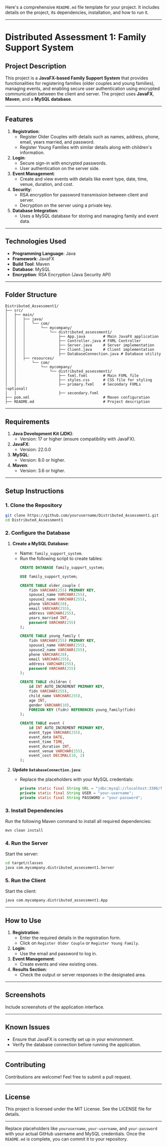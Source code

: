 Here's a comprehensive `README.md` file template for your project. It includes details on the project, its dependencies, installation, and how to run it.

---

# **Distributed Assessment 1: Family Support System**

## **Project Description**
This project is a **JavaFX-based Family Support System** that provides functionalities for registering families (older couples and young families), managing events, and enabling secure user authentication using encrypted communication between the client and server. The project uses **JavaFX**, **Maven**, and a **MySQL database**.

---

## **Features**
1. **Registration**:
   - Register Older Couples with details such as names, address, phone, email, years married, and password.
   - Register Young Families with similar details along with children's information.
2. **Login**:
   - Secure sign-in with encrypted passwords.
   - User authentication on the server side.
3. **Event Management**:
   - Create and view events with details like event type, date, time, venue, duration, and cost.
4. **Security**:
   - RSA encryption for password transmission between client and server.
   - Decryption on the server using a private key.
5. **Database Integration**:
   - Uses a MySQL database for storing and managing family and event data.

---

## **Technologies Used**
- **Programming Language**: Java
- **Framework**: JavaFX
- **Build Tool**: Maven
- **Database**: MySQL
- **Encryption**: RSA Encryption (Java Security API)

---

## **Folder Structure**
```
Distributed_Assessment1/
├── src/
│   ├── main/
│   │   ├── java/
│   │   │   └── com/
│   │   │       └── mycompany/
│   │   │           └── distributed_assessment1/
│   │   │               ├── App.java        # Main JavaFX application
│   │   │               ├── Controller.java # FXML Controller
│   │   │               ├── Server.java     # Server implementation
│   │   │               ├── Client.java     # Client implementation
│   │   │               ├── DatabaseConnection.java # Database utility
│   │   ├── resources/
│   │       └── com/
│   │           └── mycompany/
│   │               └── distributed_assessment1/
│   │                   ├── fxml.fxml       # Main FXML file
│   │                   ├── styles.css      # CSS file for styling
│   │                   ├── primary.fxml    # Secondary FXMLs (optional)
│   │                   ├── secondary.fxml
├── pom.xml                                 # Maven configuration
├── README.md                               # Project description
```

---

## **Requirements**
1. **Java Development Kit (JDK)**:
   - Version: 17 or higher (ensure compatibility with JavaFX).
2. **JavaFX**:
   - Version: 22.0.0
3. **MySQL**:
   - Version: 8.0 or higher.
4. **Maven**:
   - Version: 3.6 or higher.

---

## **Setup Instructions**

### **1. Clone the Repository**
```bash
git clone https://github.com/yourusername/Distributed_Assessment1.git
cd Distributed_Assessment1
```

### **2. Configure the Database**
1. **Create a MySQL Database**:
   - Name: `family_support_system`.
   - Run the following script to create tables:
     ```sql
     CREATE DATABASE family_support_system;

     USE family_support_system;

     CREATE TABLE older_couple (
         fidn VARCHAR(255) PRIMARY KEY,
         spouse1_name VARCHAR(255),
         spouse2_name VARCHAR(255),
         phone VARCHAR(20),
         email VARCHAR(255),
         address VARCHAR(255),
         years_married INT,
         password VARCHAR(255)
     );

     CREATE TABLE young_family (
         fidn VARCHAR(255) PRIMARY KEY,
         spouse1_name VARCHAR(255),
         spouse2_name VARCHAR(255),
         phone VARCHAR(20),
         email VARCHAR(255),
         address VARCHAR(255),
         password VARCHAR(255)
     );

     CREATE TABLE children (
         id INT AUTO_INCREMENT PRIMARY KEY,
         fidn VARCHAR(255),
         child_name VARCHAR(255),
         age INT,
         gender VARCHAR(10),
         FOREIGN KEY (fidn) REFERENCES young_family(fidn)
     );

     CREATE TABLE event (
         id INT AUTO_INCREMENT PRIMARY KEY,
         event_type VARCHAR(255),
         event_date DATE,
         event_time TIME,
         event_duration INT,
         event_venue VARCHAR(255),
         event_cost DECIMAL(10, 2)
     );
     ```

2. **Update `DatabaseConnection.java`**:
   - Replace the placeholders with your MySQL credentials:
     ```java
     private static final String URL = "jdbc:mysql://localhost:3306/family_support_system";
     private static final String USER = "your-username";
     private static final String PASSWORD = "your-password";
     ```

### **3. Install Dependencies**
Run the following Maven command to install all required dependencies:
```bash
mvn clean install
```

### **4. Run the Server**
Start the server:
```bash
cd target/classes
java com.mycompany.distributed_assessment1.Server
```

### **5. Run the Client**
Start the client:
```bash
java com.mycompany.distributed_assessment1.App
```

---

## **How to Use**
1. **Registration**:
   - Enter the required details in the registration form.
   - Click on `Register Older Couple` or `Register Young Family`.
2. **Login**:
   - Use the email and password to log in.
3. **Event Management**:
   - Create events and view existing ones.
4. **Results Section**:
   - Check the output or server responses in the designated area.

---

## **Screenshots**
Include screenshots of the application interface.

---

## **Known Issues**
- Ensure that JavaFX is correctly set up in your environment.
- Verify the database connection before running the application.

---

## **Contributing**
Contributions are welcome! Feel free to submit a pull request.

---

## **License**
This project is licensed under the MIT License. See the LICENSE file for details.

---

Replace placeholders like `yourusername`, `your-username`, and `your-password` with your actual GitHub username and MySQL credentials. Once the `README.md` is complete, you can commit it to your repository.
